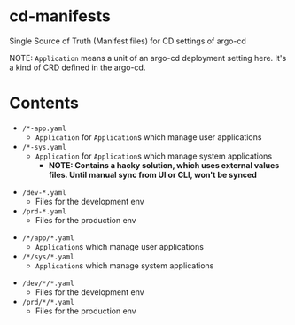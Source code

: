 # cd-manifests
Single Source of Truth (Manifest files) for CD settings of argo-cd

NOTE: `Application` means a unit of an argo-cd deployment setting here. It's a kind of CRD defined in the argo-cd.

# Contents
* `/*-app.yaml`
  * `Application` for `Application`s which manage user applications
* `/*-sys.yaml`
  * `Application` for `Application`s which manage system applications
    * **NOTE: Contains a hacky solution, which uses external values files. Until manual sync from UI or CLI, won't be synced**

<!-- -->

* `/dev-*.yaml`
  * Files for the development env
* `/prd-*.yaml`
  * Files for the production env

<!-- -->

* `/*/app/*.yaml`
  * `Application`s which manage user applications
* `/*/sys/*.yaml`
  * `Application`s which manage system applications

<!-- -->

* `/dev/*/*.yaml`
  * Files for the development env
* `/prd/*/*.yaml`
  * Files for the production env
